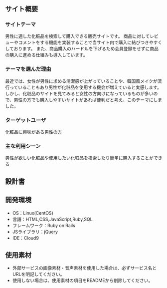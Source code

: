# <make up man>

## サイト概要
### サイトテーマ
男性に適した化粧品を検索して購入できる販売サイトです。
商品に対してレビューやコメントをする機能を実装することで当サイト内で購入に結びつきやすくしております。
また、商品購入のハードルを下げるため会員登録をせずに商品の購入に進める仕組みも導入しています。

### テーマを選んだ理由
最近では、女性が男性に求める清潔感が上がっていることや、韓国風メイクが流行っていることもあり男性が化粧品を使用する機会が増えていると実感します。
しかし、化粧品のサイトを見てみると女性の方向けになっているものが多いので、男性の方でも購入しやすいサイトがあれば便利だと考え、このテーマにしました。

### ターゲットユーザ
化粧品に興味がある男性の方

### 主な利用シーン
男性が欲しい化粧品や使用したい化粧品を検索したり簡単に購入することができる

## 設計書


## 開発環境
- OS：Linux(CentOS)
- 言語：HTML,CSS,JavaScript,Ruby,SQL
- フレームワーク：Ruby on Rails
- JSライブラリ：jQuery
- IDE：Cloud9

## 使用素材
- 外部サービスの画像素材・音声素材を使用した場合は、必ずサービス名とURLを明記してください。
- 使用しない場合は、使用素材の項目をREADMEから削除してください。